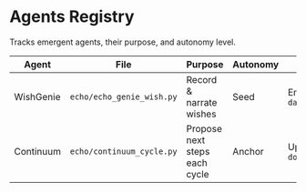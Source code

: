 # Agents Registry
Tracks emergent agents, their purpose, and autonomy level.

| Agent | File | Purpose | Autonomy | Notes |
|------|------|---------|---------|-------|
| WishGenie | `echo/echo_genie_wish.py` | Record & narrate wishes | Seed | Emits entries into `data/wish_manifest.json` |
| Continuum | `echo/continuum_cycle.py` | Propose next steps each cycle | Anchor | Updates `docs/NEXT_CYCLE_PLAN.md` |
